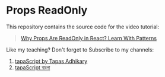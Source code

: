 # Props ReadOnly

This repository contains the source code for the video tutorial:

> [Why Props Are ReadOnly in React? Learn With Patterns](https://youtu.be/hMeay764V-Q)

Like my teaching? Don't forget to Subscribe to my channels:

1. [tapaScript by Tapas Adhikary](https://youtube.com/tapasadhikary)
2. [tapaScript বাংলা](https://www.youtube.com/@tapascript-bangla)

